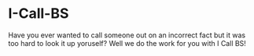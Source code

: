 # I-Call-BS
Have you ever wanted to call someone out on an incorrect fact but it was too hard to look it up yoruself?
Well we do the work for you with I Call BS!

